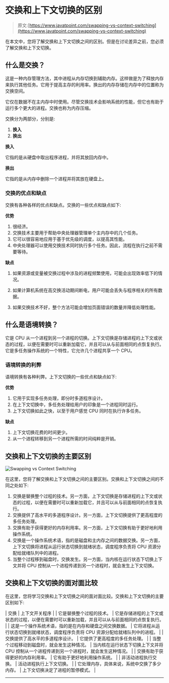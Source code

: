 # 交换和上下文切换的区别

> 原文:[https://www.javatpoint.com/swapping-vs-context-switching](https://www.javatpoint.com/swapping-vs-context-switching)

在本文中，您将了解交换和上下文切换之间的区别。但是在讨论差异之前，您必须了解交换和上下文切换。

## 什么是交换？

这是一种内存管理方法，其中进程从内存切换到辅助内存。这样做是为了释放内存来执行其他任务。它用于提高主存的利用率。换出的内存存储在内存中的位置称为交换空间。

它仅在数据不在主内存中时使用。尽管交换技术会影响系统的性能，但它也有助于运行多个更大的进程。交换也称为内存压缩。

交换分为两部分，分别是:

1.  **换入**
2.  **换出**

**换入**

它指的是从硬盘中取出程序进程，并将其放回内存中。

**换出**

它指的是从内存中删除一个进程并将其放在硬盘上。

### 交换的优点和缺点

交换有各种各样的优点和缺点。交换的一些优点和缺点如下:

**优势**

1.  很经济。
2.  交换技术主要用于帮助中央处理器管理单个主内存中的几个任务。
3.  它可以很容易地应用于基于优先级的调度，以提高其性能。
4.  中央处理器可以使用交换技术同时执行多个任务。因此，流程在执行之前不需要等待。

**缺点**

1.  如果资源或变量被交换过程中涉及的进程频繁使用，可能会出现效率低下的情况。

2.  如果计算机系统在高交换活动期间断电，用户可能会丢失与程序相关的所有数据。
3.  如果交换技术不好，整个方法可能会增加页面错误的数量并降低处理性能。

## 什么是语境转换？

它是 CPU 从一个进程到另一个进程的切换。上下文切换是存储进程的上下文或状态的过程，以便在需要时可以重新加载它，并且可以从与前面相同的点恢复执行。它是多任务操作系统的一个特性，它允许几个进程共享一个 CPU。

### 语境转换的利弊

语境转换有各种利弊。上下文切换的一些优点和缺点如下:

**优势**

1.  它用于实现多任务处理，即分时多道程序设计。
2.  在上下文切换中，多任务处理给用户的印象是一个进程同时运行。
3.  上下文切换如此之快，以至于用户感觉 CPU 同时在执行许多任务。

**缺点**

1.  上下文切换花费的时间更少。
2.  从一个进程转移到另一个进程所需的时间纯粹是开销。

## 交换和上下文切换的主要区别

![Swapping vs Context Switching](../Images/f1c2cddb03df48fabcf3d8add2644d2f.png)

在这里，您将了解交换和上下文切换之间的主要区别。交换和上下文切换之间的不同之处如下:

1.  交换是替换整个过程的技术。另一方面，上下文切换是存储进程的上下文或状态的过程，以便在需要时可以重新加载它，并且可以从与前面相同的点恢复执行。
2.  交换提供了高水平的多道程序设计。另一方面，上下文切换提供了更高程度的多任务处理。
3.  交换有助于获得更好的内存利用率。另一方面，上下文切换有助于更好地利用操作系统。
4.  交换是一个操作系统术语，指的是磁盘和主内存之间的数据交换。另一方面，上下文切换将进程从运行状态切换到就绪状态，调度程序负责将 CPU 资源分配给就绪队列中的进程。
5.  当整个过程移到磁盘时，交换发生。另一方面，当内核在运行状态下切换上下文并将 CPU 控制从一个进程传递到另一个进程时，就会发生上下文切换。

## 交换和上下文切换的面对面比较

在这里，您将学习交换和上下文切换之间的面对面比较。交换和上下文切换的主要区别如下:

| 交换 | 上下文开关程序 |
| 它是替换整个过程的技术。 | 它是存储进程的上下文或状态的过程，以便在需要时可以重新加载，并且可以从与前面相同的点恢复执行。 |
| 这是一个操作系统术语，指的是在内存和硬盘之间交换数据。 | 它将进程从运行状态切换到就绪状态，调度程序负责将 CPU 资源分配给就绪队列中的进程。 |
| 交换提供了高水平的多道程序设计。 | 它提供了更高程度的多任务处理。 |
| 当整个过程移动到磁盘时，就会发生这种情况。 | 当内核在运行状态下切换上下文并将 CPU 控制从一个进程传递到另一个进程时，就会发生这种情况。 |
| 交换有助于获得更好的内存利用率。 | 它有助于更好地利用操作系统。 |
| 非活动进程执行交换。 | 活动进程执行上下文切换。 |
| 它处理内存，具体来说，系统中交换了多少内存。 | 上下文切换决定了进程的暂停模式。 |

* * *